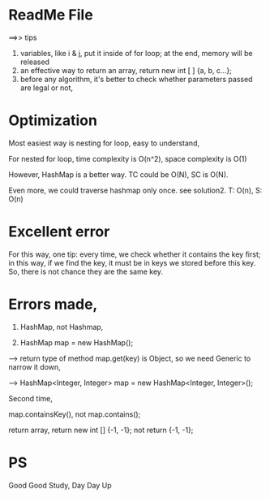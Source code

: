 # ReadMe File


==>> tips

1. variables, like i & j, put it inside of for loop; at the end, memory will be released
2. an effective way to return an array, return new int [ ] {a, b, c...};
3. before any algorithm, it's better to check whether parameters passed are legal or not,


# Optimization

Most easiest way is nesting for loop, easy to understand,

For nested for loop, time complexity is O(n^2), space complexity is O(1)

However, HashMap is a better way. TC could be O(N), SC is O(N).

Even more, we could traverse hashmap only once. see solution2. T: O(n), S: O(n)

# Excellent error

For this way, one tip: every time, we check whether it contains the key first; in this way, if we find the key, it must be in keys we stored before this key. So, there is not chance they are the same key.


# Errors made,

1. HashMap, not Hashmap,

2. HashMap map = new HashMap();

--> return type of method map.get(key) is Object, so we need Generic to narrow it down,

--> HashMap<Integer, Integer> map = new HashMap<Integer, Integer>();

Second time,

map.containsKey(), not map.contains();

return array, return new int [] {-1, -1}; not return {-1, -1};
  

# PS

Good Good Study, Day Day Up

